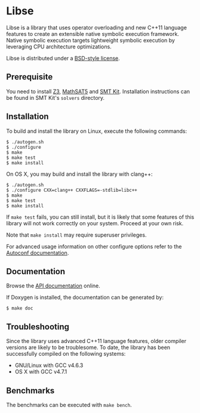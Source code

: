 # Libse

Libse is a library that uses operator overloading and new C++11 language
features to create an extensible native symbolic execution framework.
Native symbolic execution targets lightweight symbolic execution by
leveraging CPU architecture optimizations.

Libse is distributed under a [BSD-style license][bsd-license].

[bsd-license]: https://raw.github.com/ahorn/libse/master/LICENSE

## Prerequisite

You need to install [Z3][z3], [MathSAT5][msat] and [SMT Kit][smt-kit]. Installation
instructions can be found in SMT Kit's `solvers` directory.

[z3]: http://z3.codeplex.com/
[msat]: http://mathsat.fbk.eu/
[smt-kit]: https://github.com/ahorn/smt-kit

## Installation

To build and install the library on Linux, execute the following commands:

    $ ./autogen.sh
    $ ./configure
    $ make
    $ make test
    $ make install

On OS X, you may build and install the library with clang++:

    $ ./autogen.sh
    $ ./configure CXX=clang++ CXXFLAGS=-stdlib=libc++
    $ make
    $ make test
    $ make install

If `make test` fails, you can still install, but it is likely that some
features of this library will not work correctly on your system.
Proceed at your own risk.

Note that `make install` may require superuser privileges.

For advanced usage information on other configure options refer to the
[Autoconf documentation][autoconf].

[autoconf]: http://www.gnu.org/software/autoconf/

## Documentation

Browse the [API documentation][api] online.

If Doxygen is installed, the documentation can be generated by:

    $ make doc

[api]: http://ahorn.github.com/libse/

## Troubleshooting

Since the library uses advanced C++11 language features, older compiler
versions are likely to be troublesome. To date, the library has been
successfully compiled on the following systems:

* GNU/Linux with GCC v4.6.3
* OS X with GCC v4.7.1

## Benchmarks

The benchmarks can be executed with `make bench`.

